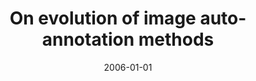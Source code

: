 ---
# Documentation: https://wowchemy.com/docs/managing-content/

title: On evolution of image auto-annotation methods
subtitle: ''
summary: ''
authors:
- kwasnicka
- Mariusz T. Paradowski
tags: []
categories: []
date: '2006-01-01'
lastmod: 2022-10-07T05:00:31Z
featured: false
draft: false

# Featured image
# To use, add an image named `featured.jpg/png` to your page's folder.
# Focal points: Smart, Center, TopLeft, Top, TopRight, Left, Right, BottomLeft, Bottom, BottomRight.
image:
  caption: ''
  focal_point: ''
  preview_only: false

# Projects (optional).
#   Associate this post with one or more of your projects.
#   Simply enter your project's folder or file name without extension.
#   E.g. `projects = ["internal-project"]` references `content/project/deep-learning/index.md`.
#   Otherwise, set `projects = []`.
projects: []
publishDate: '2022-10-07T05:00:30.878514Z'
publication_types:
- '1'
abstract: ''
publication: '*Sixth International Conference on Intelligent Systems Design and Applications.
  ISDA 2006, Jinan, China, 16-18 October 2006. Vol. 2*'
---